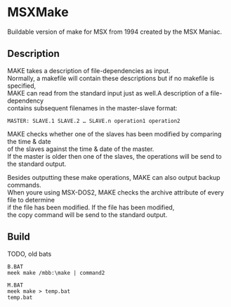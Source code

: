 # MSXMake

Buildable version of make for MSX from 1994 created by the MSX Maniac.

## Description

MAKE takes a description of file-dependencies as input.  
Normally, a makefile will contain these descriptions but if no makefile is specified,  
MAKE can read from the standard input just as well.A description of a file-dependency  
contains subsequent filenames in the master-slave format:  

	MASTER: SLAVE.1 SLAVE.2 … SLAVE.n operation1 operation2

MAKE checks whether one of the slaves has been modified by comparing the time & date  
of the slaves against the time & date of the master.  
If the master is older then one of the slaves, the operations will be send to the standard output.  

Besides outputting these make operations, MAKE can also output backup commands.  
When youre using MSX-DOS2, MAKE checks the archive attribute of every file to determine  
if the file has been modified. If the file has been modified,  
the copy command will be send to the standard output.  

## Build

TODO, old bats

	B.BAT
	meek make /mbb:\make | command2
	
	M.BAT
	meek make > temp.bat
	temp.bat

